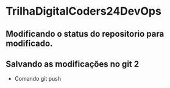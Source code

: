 # TrilhaDigitalCoders24DevOps

## Modificando o status do repositorio para modificado.


## Salvando as modificações no git 2
* Comando git push

